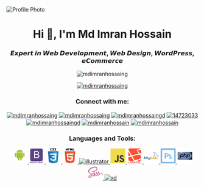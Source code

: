 <!-- Banner Image -->
<img src="https://scontent.fdac46-1.fna.fbcdn.net/v/t1.6435-9/s960x960/129955343_385506026048538_124739189904535224_n.jpg?_nc_cat=110&ccb=1-5&_nc_sid=e3f864&_nc_ohc=gJb2EvHOPr0AX8d0LfW&_nc_ht=scontent.fdac46-1.fna&oh=39e6705f74b9503e8c6fdf8d77f44cfb&oe=61B836D8" alt="Profile Photo"/>

<!-- Main Title -->
<h1 align="center">Hi 👋, I'm Md Imran Hossain</h1>

<!-- Subtitle -->
<h3 align="center">𝙀𝙭𝙥𝙚𝙧𝙩 𝙞𝙣 𝙒𝙚𝙗 𝘿𝙚𝙫𝙚𝙡𝙤𝙥𝙢𝙚𝙣𝙩, 𝙒𝙚𝙗 𝘿𝙚𝙨𝙞𝙜𝙣, 𝙒𝙤𝙧𝙙𝙋𝙧𝙚𝙨𝙨, 𝙚𝘾𝙤𝙢𝙢𝙚𝙧𝙘𝙚</h3>

<!-- GitHub Profile Views -->
<p align="center"> <img src="https://komarev.com/ghpvc/?username=mdimranhossaing&label=Profile%20views&color=0e75b6&style=flat" alt="mdimranhossaing" /> </p>

<!-- Twitter followers -->
<p align="center"> <a href="https://twitter.com/mdimranhossaing" target="blank"><img src="https://img.shields.io/twitter/follow/mdimranhossaing?logo=twitter&style=for-the-badge" alt="mdimranhossaing" /></a> </p>

<!-- - 👨‍💻 All of my projects are available at [https://github.com/mdimranhossaing](https://github.com/mdimranhossaing) -->

<!-- - 📫 How to reach me **mdimranhossaingd@gmail.com** -->

<h3 align="center">Connect with me:</h3>
<p align="center">
<a href="https://codepen.io/mdimranhossaing" target="blank"><img align="center" src="https://raw.githubusercontent.com/rahuldkjain/github-profile-readme-generator/master/src/images/icons/Social/codepen.svg" alt="mdimranhossaing" height="30" width="40" /></a>
<a href="https://twitter.com/mdimranhossaing" target="blank"><img align="center" src="https://raw.githubusercontent.com/rahuldkjain/github-profile-readme-generator/master/src/images/icons/Social/twitter.svg" alt="mdimranhossaing" height="30" width="40" /></a>
<a href="https://linkedin.com/in/mdimranhossaingd" target="blank"><img align="center" src="https://raw.githubusercontent.com/rahuldkjain/github-profile-readme-generator/master/src/images/icons/Social/linked-in-alt.svg" alt="mdimranhossaingd" height="30" width="40" /></a>
<a href="https://stackoverflow.com/users/14723033" target="blank"><img align="center" src="https://raw.githubusercontent.com/rahuldkjain/github-profile-readme-generator/master/src/images/icons/Social/stack-overflow.svg" alt="14723033" height="30" width="40" /></a>
<a href="https://fb.com/mdimranhossaingd" target="blank"><img align="center" src="https://raw.githubusercontent.com/rahuldkjain/github-profile-readme-generator/master/src/images/icons/Social/facebook.svg" alt="mdimranhossaingd" height="30" width="40" /></a>
<a href="https://dribbble.com/mdimranhossain" target="blank"><img align="center" src="https://raw.githubusercontent.com/rahuldkjain/github-profile-readme-generator/master/src/images/icons/Social/dribbble.svg" alt="mdimranhossain" height="30" width="40" /></a>
<a href="https://www.behance.net/mdimranhossain" target="blank"><img align="center" src="https://raw.githubusercontent.com/rahuldkjain/github-profile-readme-generator/master/src/images/icons/Social/behance.svg" alt="mdimranhossain" height="30" width="40" /></a>
</p>

<h3 align="center">Languages and Tools:</h3>
<p align="center"> <a href="https://developer.android.com" target="_blank" rel="noreferrer"> <img src="https://raw.githubusercontent.com/devicons/devicon/master/icons/android/android-original-wordmark.svg" alt="android" width="40" height="40"/> </a> <a href="https://getbootstrap.com" target="_blank" rel="noreferrer"> <img src="https://raw.githubusercontent.com/devicons/devicon/master/icons/bootstrap/bootstrap-plain-wordmark.svg" alt="bootstrap" width="40" height="40"/> </a> <a href="https://www.w3schools.com/css/" target="_blank" rel="noreferrer"> <img src="https://raw.githubusercontent.com/devicons/devicon/master/icons/css3/css3-original-wordmark.svg" alt="css3" width="40" height="40"/> </a> <a href="https://www.w3.org/html/" target="_blank" rel="noreferrer"> <img src="https://raw.githubusercontent.com/devicons/devicon/master/icons/html5/html5-original-wordmark.svg" alt="html5" width="40" height="40"/> </a> <a href="https://www.adobe.com/in/products/illustrator.html" target="_blank" rel="noreferrer"> <img src="https://www.vectorlogo.zone/logos/adobe_illustrator/adobe_illustrator-icon.svg" alt="illustrator" width="40" height="40"/> </a> <a href="https://developer.mozilla.org/en-US/docs/Web/JavaScript" target="_blank" rel="noreferrer"> <img src="https://raw.githubusercontent.com/devicons/devicon/master/icons/javascript/javascript-original.svg" alt="javascript" width="40" height="40"/> </a> <a href="https://laravel.com/" target="_blank" rel="noreferrer"> <img src="https://raw.githubusercontent.com/devicons/devicon/master/icons/laravel/laravel-plain-wordmark.svg" alt="laravel" width="40" height="40"/> </a> <a href="https://www.mysql.com/" target="_blank" rel="noreferrer"> <img src="https://raw.githubusercontent.com/devicons/devicon/master/icons/mysql/mysql-original-wordmark.svg" alt="mysql" width="40" height="40"/> </a> <a href="https://www.photoshop.com/en" target="_blank" rel="noreferrer"> <img src="https://raw.githubusercontent.com/devicons/devicon/master/icons/photoshop/photoshop-line.svg" alt="photoshop" width="40" height="40"/> </a> <a href="https://www.php.net" target="_blank" rel="noreferrer"> <img src="https://raw.githubusercontent.com/devicons/devicon/master/icons/php/php-original.svg" alt="php" width="40" height="40"/> </a> <a href="https://sass-lang.com" target="_blank" rel="noreferrer"> <img src="https://raw.githubusercontent.com/devicons/devicon/master/icons/sass/sass-original.svg" alt="sass" width="40" height="40"/> </a> <a href="https://www.adobe.com/products/xd.html" target="_blank" rel="noreferrer"> <img src="https://cdn.worldvectorlogo.com/logos/adobe-xd.svg" alt="xd" width="40" height="40"/> </a> </p>
